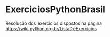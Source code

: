 # ExerciciosPythonBrasil
Resolução dos exercicios dispostos na pagina https://wiki.python.org.br/ListaDeExercicios
